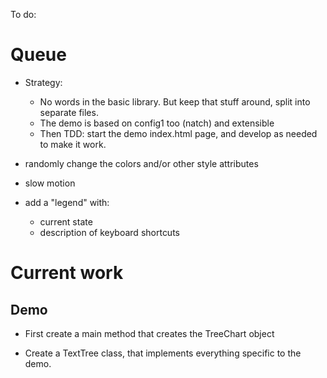 To do:

# Queue

* Strategy:
    * No words in the basic library. But keep that stuff around, split into
      separate files.
    * The demo is based on config1 too (natch) and extensible
    * Then TDD: start the demo index.html page, and develop as needed to make
      it work.


* randomly change the colors and/or other style attributes
* slow motion
* add a "legend" with:
    * current state
    * description of keyboard shortcuts



Current work
============

## Demo

* First create a main method that creates the TreeChart object

* Create a TextTree class, that implements everything specific to the demo.
